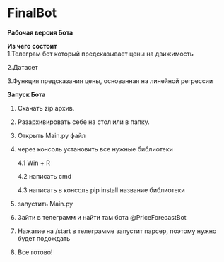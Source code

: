 # FinalBot

**Рабочая версия Бота**

**Из чего состоит**   
   1.Телеграм бот который предсказывает цены на движимость

   2.Датасет

   3.Функция предсказания цены, основанная на линейной регрессии


**Запуск Бота**

1. Скачать zip архив.
2. Разархивировать себе на стол или в папку.
3. Открыть Main.py файл
4. через консоль установить все нужные библиотеки

   4.1 Win + R

   4.2 написать cmd

   4.3 написать в консоль pip install название библиотеки
6. запустить Main.py
7. Зайти в телеграмм и найти там бота @PriceForecastBot
8. Нажатие на /start в телеграмме запустит парсер, поэтому нужно будет подождать
9. Все готово!
